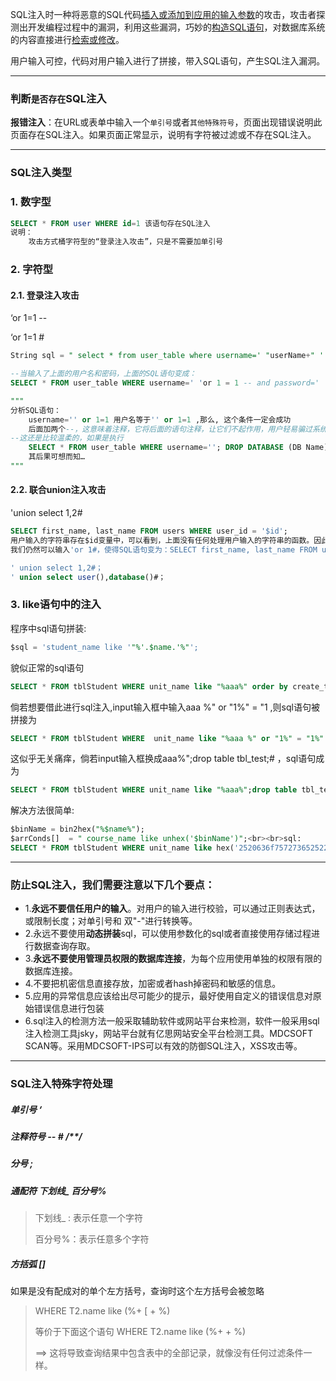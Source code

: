 SQL注入时一种将恶意的SQL代码<u>插入或添加到应用的输入参数</u>的攻击，攻击者探测出开发编程过程中的漏洞，利用这些漏洞，巧妙的<u>构造SQL语句</u>，对数据库系统的内容直接进行<u>检索或修改</u>。

用户输入可控，代码对用户输入进行了拼接，带入SQL语句，产生SQL注入漏洞。

---

### 判断`是否存在`SQL注入

**报错注入**：在URL或表单中输入一个`单引号`或者`其他特殊符号`，页面出现错误说明此页面存在SQL注入。如果页面正常显示，说明有字符被过滤或不存在SQL注入。

---



### SQL注入类型

### 1. 数字型

```sql
SELECT * FROM user WHERE id=1 该语句存在SQL注入
说明：
	攻击方式桶字符型的“登录注入攻击”，只是不需要加单引号
```



### 2. 字符型

#### 2.1. 登录注入攻击

‘or 1=1 \-\-

‘or 1=1 #

```sql
String sql = " select * from user_table where username=' "userName+" ' and password=' "password" ' ";

--当输入了上面的用户名和密码，上面的SQL语句变成：
SELECT * FROM user_table WHERE username=' 'or 1 = 1 -- and password=' '

"""
分析SQL语句：
	username='' or 1=1 用户名等于'' or 1=1 ,那么, 这个条件一定会成功
	后面加两个--，这意味着注释，它将后面的语句注释，让它们不起作用，用户轻易骗过系统，获取合法身份。
--这还是比较温柔的，如果是执行
    SELECT * FROM user_table WHERE username=''; DROP DATABASE (DB Name) --' and password=''
    其后果可想而知…
"""
```

#### 2.2. 联合union注入攻击

'union select 1,2#

```sql
SELECT first_name, last_name FROM users WHERE user_id = '$id';
用户输入的字符串存在$id变量中，可以看到，上面没有任何处理用户输入的字符串的函数。因此，可以肯定这里存在SQL注入。
我们仍然可以输入'or 1#，使得SQL语句变为：SELECT first_name, last_name FROM users WHERE user_id = '' or 1#' ==> 从而查询到所有的first_name和last_name
```

```sql
' union select 1,2#；
' union select user(),database()#；
```

### 3. like语句中的注入

程序中sql语句拼装:

```sql
$sql = 'student_name like '"%'.$name.'%"';
```

貌似正常的sql语句

```sql
SELECT * FROM tblStudent WHERE unit_name like "%aaa%" order by create_time desc limit 0, 30 ;
```

倘若想要借此进行sql注入,input输入框中输入aaa %" or "1%" = "1    ,则sql语句被拼接为

```sql
SELECT * FROM tblStudent WHERE  unit_name like "%aaa %" or "1%" = "1%" order by create_time desc limit 0, 30  显示所有的列.　　
```

这似乎无关痛痒，倘若input输入框换成aaa%";drop table tbl_test;# ，sql语句成为

```sql
SELECT * FROM tblStudent WHERE unit_name like "%aaa%";drop table tbl_test;#%" order by create_time desc limit 0, 30;
```

解决方法很简单:

```sql
$binName = bin2hex("%$name%");
$arrConds[]  = " course_name like unhex('$binName')";<br><br>sql:
SELECT * FROM tblStudent WHERE unit_name like hex('2520636f7572736525223b64726f70207461626c652074626c5f746573743b2325') order by create_time desc limit 0, 30;
```



---



### 防止SQL注入，我们需要注意以下几个要点：

- 1.**永远不要信任用户的输入**。对用户的输入进行校验，可以通过正则表达式，或限制长度；对单引号和 双"-"进行转换等。
- 2.永远不要使用**动态拼装**sql，可以使用参数化的sql或者直接使用存储过程进行数据查询存取。
- 3.**永远不要使用管理员权限的数据库连接**，为每个应用使用单独的权限有限的数据库连接。
- 4.不要把机密信息直接存放，加密或者hash掉密码和敏感的信息。
- 5.应用的异常信息应该给出尽可能少的提示，最好使用自定义的错误信息对原始错误信息进行包装
- 6.sql注入的检测方法一般采取辅助软件或网站平台来检测，软件一般采用sql注入检测工具jsky，网站平台就有亿思网站安全平台检测工具。MDCSOFT SCAN等。采用MDCSOFT-IPS可以有效的防御SQL注入，XSS攻击等。



---

### SQL注入特殊字符处理

##### 单引号 ‘

##### 注释符号 -- # /**/

##### 分号 ;

##### 通配符 下划线_  百分号%

> 下划线_ : 表示任意一个字符
>
> 百分号%：表示任意多个字符

##### 方括弧 []

如果是没有配成对的单个左方括号，查询时这个左方括号会被忽略

> WHERE T2.name like (%+ [ + %) 
>
> 等价于下面这个语句 WHERE T2.name like (%+ + %) 
>
> ==> 这将导致查询结果中包含表中的全部记录，就像没有任何过滤条件一样。 

